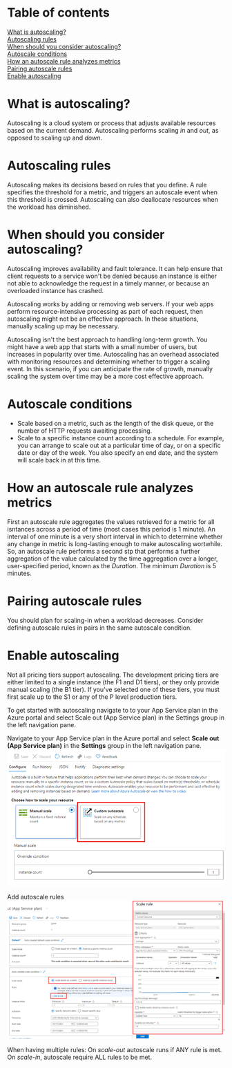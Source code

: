 # Table of contents
[What is autoscaling?](#Whatisautoscaling)\
[Autoscaling rules](#Autoscalingrules)\
[When should you consider autoscaling?](#Whenshouldyouconsiderautoscaling?)\
[Autoscale conditions](#Autoscaleconditions)\
[How an autoscale rule analyzes metrics](#Howanautoscaleruleanalyzesmetrics)\
[Pairing autoscale rules](#Pairingautoscalerules)\
[Enable autoscaling](#Enableautoscaling)
# What is autoscaling?
Autoscaling is a cloud system or process that adjusts available resources based on the current demand. Autoscaling performs scaling *in* and *out*, as opposed to scaling *up* and *down*.

# Autoscaling rules
Autoscaling makes its decisions based on rules that you define. A rule specifies the threshold for a metric, and triggers an autoscale event when this threshold is crossed. Autoscaling can also deallocate resources when the workload has diminished.
# When should you consider autoscaling?
Autoscaling improves availability and fault tolerance. It can help ensure that client requests to a service won't be denied because an instance is either not able to acknowledge the request in a timely manner, or because an overloaded instance has crashed.

Autoscaling works by adding or removing web servers. If your web apps perform resource-intensive processing as part of each request, then autoscaling might not be an effective approach. In these situations, manually scaling up may be necessary. 

Autoscaling isn't the best approach to handling long-term growth. You might have a web app that starts with a small number of users, but increases in popularity over time. Autoscaling has an overhead associated with monitoring resources and determining whether to trigger a scaling event. In this scenario, if you can anticipate the rate of growth, manually scaling the system over time may be a more cost effective approach.

# Autoscale conditions
- Scale based on a metric, such as the length of the disk queue, or the number of HTTP requests awaiting processing.
- Scale to a specific instance count according to a schedule. For example, you can arrange to scale out at a particular time of day, or on a specific date or day of the week. You also specify an end date, and the system will scale back in at this time.

# How an autoscale rule analyzes metrics
First an autoscale rule aggregates the values retrieved for a metric for all isntances across a period of time (most cases this period is 1 minute). An interval of one minute is a very short interval in which to determine whether any change in metric is long-lasting enough to make autoscaling wortwhile. So, an autoscale rule performs a second stp that performs a further aggregation of the value calculated by the time aggregation over a longer, user-specified period, known as the *Duration*. The minimum *Duration* is 5 minutes.
# Pairing autoscale rules
You should plan for scaling-in when a workload decreases. Consider defining autoscale rules in pairs in the same autoscale condition.
# Enable autoscaling
Not all pricing tiers support autoscaling. The development pricing tiers are either limited to a single instance (the F1 and D1 tiers), or they only provide manual scaling (the B1 tier). If you've selected one of these tiers, you must first scale up to the S1 or any of the P level production tiers.

To get started with autoscaling navigate to to your App Service plan in the Azure portal and select Scale out (App Service plan) in the Settings group in the left navigation pane.

Navigate to your App Service plan in the Azure portal and select **Scale out (App Service plan)** in the **Settings** group in the left navigation pane.
![enable autoscaling](enable-autoscale.png)

Add autoscale rules
![rules image](autoscale-rules.png)

When having multiple rules: On *scale-out* autoscale runs if ANY rule is met. On *scale-in*, autoscale require ALL rules to be met.
